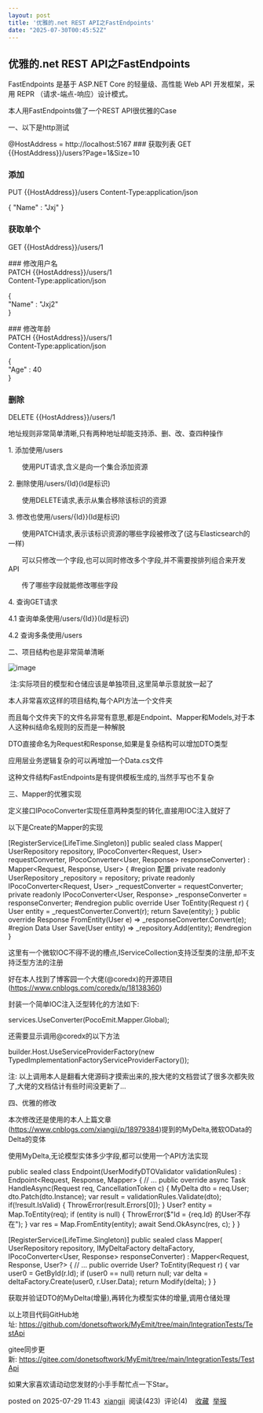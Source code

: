 ```yaml
---
layout: post
title: '优雅的.net REST API之FastEndpoints'
date: "2025-07-30T00:45:52Z"
---
```

优雅的.net REST API之FastEndpoints
------------------------------

FastEndpoints 是基于 ASP.NET Core 的轻量级、高性能 Web API 开发框架，采用 REPR （请求-端点-响应）设计模式。

本人用FastEndpoints做了一个REST API很优雅的Case

一、以下是http测试

@HostAddress = http://localhost:5167
\### 获取列表
GET {{HostAddress}}/users?Page=1&Size=10

### 添加
PUT {{HostAddress}}/users
Content\-Type:application/json

{
  "Name" : "Jxj"
}

### 获取单个
GET {{HostAddress}}/users/1

\### 修改用户名  
PATCH {{HostAddress}}/users/1  
Content-Type:application/json

{  
"Name" : "Jxj2"  
}

\### 修改年龄  
PATCH {{HostAddress}}/users/1  
Content-Type:application/json

{  
"Age" : 40  
}

### 删除
DELETE {{HostAddress}}/users/1

地址规则非常简单清晰,只有两种地址却能支持添、删、改、查四种操作

1\. 添加使用/users

　　使用PUT请求,含义是向一个集合添加资源

2\. 删除使用/users/{Id}(Id是标识)

　　使用DELETE请求,表示从集合移除该标识的资源

3\. 修改也使用/users/{Id}}(Id是标识)

　　使用PATCH请求,表示该标识资源的哪些字段被修改了(这与Elasticsearch的一样)

       可以只修改一个字段,也可以同时修改多个字段,并不需要按排列组合来开发API

       传了哪些字段就能修改哪些字段

4\. 查询GET请求

4.1 查询单条使用/users/{Id}}(Id是标识)

4.2 查询多条使用/users

二、项目结构也是非常简单清晰

![image](https://img2024.cnblogs.com/blog/248830/202507/248830-20250729105923191-1045763517.png)

 注:实际项目的模型和仓储应该是单独项目,这里简单示意就放一起了

本人非常喜欢这样的项目结构,每个API方法一个文件夹

而且每个文件夹下的文件名非常有意思,都是Endpoint、Mapper和Models,对于本人这种纠结命名规则的反而是一种解脱

DTO直接命名为Request和Response,如果是复杂结构可以增加DTO类型

应用层业务逻辑复杂的可以再增加一个Data.cs文件

这种文件结构FastEndpoints是有提供模板生成的,当然手写也不复杂

三、Mapper的优雅实现

定义接口IPocoConverter实现任意两种类型的转化,直接用IOC注入就好了

以下是Create的Mapper的实现

\[RegisterService<Mapper>(LifeTime.Singleton)\]
public sealed class Mapper(
    UserRepository repository, 
    IPocoConverter<Request, User> requestConverter, 
    IPocoConverter<User, Response> responseConverter)
    : Mapper<Request, Response, User>
{
    #region 配置
    private readonly UserRepository \_repository = repository;
    private readonly IPocoConverter<Request, User> \_requestConverter = requestConverter;
    private readonly IPocoConverter<User, Response> \_responseConverter = responseConverter;
    #endregion
    public override User ToEntity(Request r)
    {
        User entity \= \_requestConverter.Convert(r);
        return Save(entity);
    }
    public override Response FromEntity(User e)
        \=> \_responseConverter.Convert(e);
    #region Data
    User Save(User entity)
        \=> \_repository.Add(entity);
    #endregion
}

这里有一个微软IOC不得不说的槽点,IServiceCollection支持泛型类的注册,却不支持泛型方法的注册

好在本人找到了博客园一个大佬(@coredx)的开源项目(https://www.cnblogs.com/coredx/p/18138360)

封装一个简单IOC注入泛型转化的方法如下:

services.UseConverter(PocoEmit.Mapper.Global);

还需要显示调用@coredx的以下方法

builder.Host.UseServiceProviderFactory(new TypedImplementationFactoryServiceProviderFactory());

注: 以上调用本人是翻看大佬源码才摸索出来的,按大佬的文档尝试了很多次都失败了,大佬的文档估计有些时间没更新了...

四、优雅的修改

本次修改还是使用的本人上篇文章(https://www.cnblogs.com/xiangji/p/18979384)提到的MyDelta,微软OData的Delta的变体

使用MyDelta,无论模型实体多少字段,都可以使用一个API方法实现

public sealed class Endpoint(UserModifyDTOValidator validationRules) : Endpoint<Request, Response, Mapper>
{
    // ...
    public override async Task HandleAsync(Request req, CancellationToken c)
    {
        MyDelta<UserModifyDTO> dto = req.User;
        dto.Patch(dto.Instance);
        var result = validationRules.Validate(dto);
        if(!result.IsValid)
        {
            ThrowError(result.Errors\[0\]);
        }
        User? entity = Map.ToEntity(req);
        if (entity is null)
        {
            ThrowError($"Id = {req.Id} 的User不存在");
        }
        var res = Map.FromEntity(entity);
        await Send.OkAsync(res, c);
    }
}

\[RegisterService<Mapper>(LifeTime.Singleton)\]
public sealed class Mapper(
    UserRepository repository,
    IMyDeltaFactory deltaFactory,
    IPocoConverter<User, Response> responseConverter)
    : Mapper<Request, Response, User?>
{
    // ...
    public override User? ToEntity(Request r)
    {
        var user0 = GetById(r.Id);
        if (user0 == null)
            return null;
        var delta = deltaFactory.Create(user0, r.User.Data);
        return Modify(delta);
    }
}

获取并验证DTO的MyDelta(增量),再转化为模型实体的增量,调用仓储处理

以上项目代码GitHub地址: https://github.com/donetsoftwork/MyEmit/tree/main/IntegrationTests/TestApi

gitee同步更新: https://gitee.com/donetsoftwork/MyEmit/tree/main/IntegrationTests/TestApi

如果大家喜欢请动动您发财的小手手帮忙点一下Star。

posted on 2025-07-29 11:43  [xiangji](https://www.cnblogs.com/xiangji)  阅读(423)  评论(4)    [收藏](javascript:void\(0\))  [举报](javascript:void\(0\))